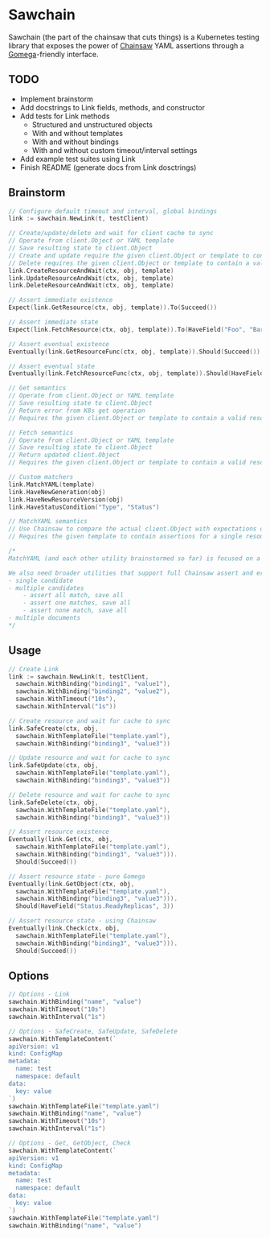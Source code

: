 # Sawchain

Sawchain (the part of the chainsaw that cuts things) is a Kubernetes testing library that exposes the power of [Chainsaw](https://github.com/kyverno/chainsaw) YAML assertions through a [Gomega](https://github.com/onsi/gomega)-friendly interface.

## TODO

* Implement brainstorm
* Add docstrings to Link fields, methods, and constructor
* Add tests for Link methods
  * Structured and unstructured objects
  * With and without templates
  * With and without bindings
  * With and without custom timeout/interval settings
* Add example test suites using Link
* Finish README (generate docs from Link dosctrings)

## Brainstorm

```go
// Configure default timeout and interval, global bindings
link := sawchain.NewLink(t, testClient)

// Create/update/delete and wait for client cache to sync
// Operate from client.Object or YAML template
// Save resulting state to client.Object
// Create and update require the given client.Object or template to contain a valid resource definition
// Delete requires the given client.Object or template to contain a valid resource key
link.CreateResourceAndWait(ctx, obj, template)
link.UpdateResourceAndWait(ctx, obj, template)
link.DeleteResourceAndWait(ctx, obj, template)

// Assert immediate existence
Expect(link.GetResource(ctx, obj, template)).To(Succeed())

// Assert immediate state
Expect(link.FetchResource(ctx, obj, template)).To(HaveField("Foo", "Bar"))

// Assert eventual existence
Eventually(link.GetResourceFunc(ctx, obj, template)).Should(Succeed())

// Assert eventual state
Eventually(link.FetchResourceFunc(ctx, obj, template)).Should(HaveField("Foo", "Bar"))

// Get semantics
// Operate from client.Object or YAML template
// Save resulting state to client.Object
// Return error from K8s get operation
// Requires the given client.Object or template to contain a valid resource key

// Fetch semantics
// Operate from client.Object or YAML template
// Save resulting state to client.Object
// Return updated client.Object
// Requires the given client.Object or template to contain a valid resource key

// Custom matchers
link.MatchYAML(template)
link.HaveNewGeneration(obj)
link.HaveNewResourceVersion(obj)
link.HaveStatusCondition("Type", "Status")

// MatchYAML semantics
// Use Chainsaw to compare the actual client.Object with expectations defined in a YAML template
// Requires the given template to contain assertions for a single resource

/*
MatchYAML (and each other utility brainstormed so far) is focused on a single given object

We also need broader utilities that support full Chainsaw assert and error operations for K8s resources
- single candidate
- multiple candidates
    - assert all match, save all
    - assert one matches, save all
    - assert none match, save all
- multiple documents
*/
```

## Usage

```go
// Create Link
link := sawchain.NewLink(t, testClient,
  sawchain.WithBinding("binding1", "value1"),
  sawchain.WithBinding("binding2", "value2"),
  sawchain.WithTimeout("10s"),
  sawchain.WithInterval("1s"))
```

```go
// Create resource and wait for cache to sync
link.SafeCreate(ctx, obj,
  sawchain.WithTemplateFile("template.yaml"),
  sawchain.WithBinding("binding3", "value3"))

// Update resource and wait for cache to sync
link.SafeUpdate(ctx, obj,
  sawchain.WithTemplateFile("template.yaml"),
  sawchain.WithBinding("binding3", "value3"))

// Delete resource and wait for cache to sync
link.SafeDelete(ctx, obj,
  sawchain.WithTemplateFile("template.yaml"),
  sawchain.WithBinding("binding3", "value3"))
```

```go
// Assert resource existence
Eventually(link.Get(ctx, obj,
  sawchain.WithTemplateFile("template.yaml"),
  sawchain.WithBinding("binding3", "value3"))).
  Should(Succeed())

// Assert resource state - pure Gomega
Eventually(link.GetObject(ctx, obj,
  sawchain.WithTemplateFile("template.yaml"),
  sawchain.WithBinding("binding3", "value3"))).
  Should(HaveField("Status.ReadyReplicas", 3))

// Assert resource state - using Chainsaw
Eventually(link.Check(ctx, obj,
  sawchain.WithTemplateFile("template.yaml"),
  sawchain.WithBinding("binding3", "value3"))).
  Should(Succeed())
```

## Options

```go
// Options - Link
sawchain.WithBinding("name", "value")
sawchain.WithTimeout("10s")
sawchain.WithInterval("1s")
```

```go
// Options - SafeCreate, SafeUpdate, SafeDelete
sawchain.WithTemplateContent(`
apiVersion: v1
kind: ConfigMap
metadata:
  name: test
  namespace: default
data:
  key: value
`)
sawchain.WithTemplateFile("template.yaml")
sawchain.WithBinding("name", "value")
sawchain.WithTimeout("10s")
sawchain.WithInterval("1s")
```

```go
// Options - Get, GetObject, Check
sawchain.WithTemplateContent(`
apiVersion: v1
kind: ConfigMap
metadata:
  name: test
  namespace: default
data:
  key: value
`)
sawchain.WithTemplateFile("template.yaml")
sawchain.WithBinding("name", "value")
```

